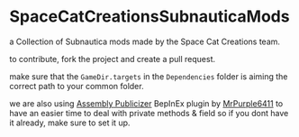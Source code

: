 # SpaceCatCreationsSubnauticaMods
a Collection of Subnautica mods made by the Space Cat Creations team.

to contribute, fork the project and create a pull request.  
  
make sure that the `GameDir.targets` in the `Dependencies` folder is aiming the correct path to your common folder.   

we are also using [Assembly Publicizer](https://github.com/MrPurple6411/Bepinex-Tools/releases/tag/1.0.0-Publicizer) BepInEx plugin by [MrPurple6411](https://github.com/MrPurple6411) to have an easier time to deal with private methods & field so if you dont have it already, make sure to set it up.  
